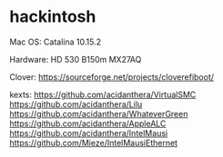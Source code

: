 # hackintosh
Mac OS:
Catalina 10.15.2

Hardware:
HD 530 B150m MX27AQ

Clover:
https://sourceforge.net/projects/cloverefiboot/

kexts:
https://github.com/acidanthera/VirtualSMC
https://github.com/acidanthera/Lilu
https://github.com/acidanthera/WhateverGreen
https://github.com/acidanthera/AppleALC
https://github.com/acidanthera/IntelMausi
https://github.com/Mieze/IntelMausiEthernet
